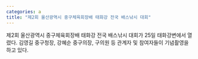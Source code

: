 ```yaml
---
categories: a
title: "제2회 울산광역시 중구체육회장배 태화강 전국 배스낚시 대회"
---
```

제2회 울산광역시 중구체육회장배 태화강 전국 배스낚시 대회가 25일 태화강변에서 열렸다. 김영길 중구청장, 강혜순 중구의장, 구의원 등 관계자 및 참여자들이 기념촬영을 하고 있다.